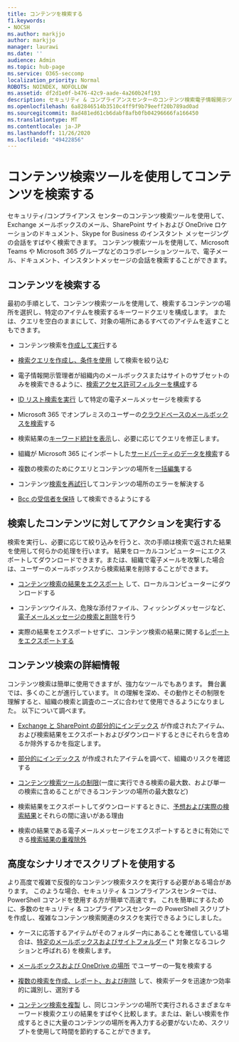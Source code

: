 ```yaml
---
title: コンテンツを検索する
f1.keywords:
- NOCSH
ms.author: markjjo
author: markjjo
manager: laurawi
ms.date: ''
audience: Admin
ms.topic: hub-page
ms.service: O365-seccomp
localization_priority: Normal
ROBOTS: NOINDEX, NOFOLLOW
ms.assetid: df2d1e0f-b476-42c9-aade-4a260b24f193
description: セキュリティ & コンプライアンスセンターのコンテンツ検索電子情報開示ツールを使用して、Exchange メールボックス、SharePoint サイトと OneDrive の場所にあるドキュメント、および Skype for Business でのインスタントメッセージングの会話をすばやく見つけることができます。
ms.openlocfilehash: 6a82846514b3510c4ff9f9b79eeff20b789ad0ad
ms.sourcegitcommit: 8ad481ed61cb6dabf8afb0fb04296666fa166450
ms.translationtype: MT
ms.contentlocale: ja-JP
ms.lasthandoff: 11/26/2020
ms.locfileid: "49422856"
---
```

# <a name="search-for-content-using-the-content-search-tool"></a>コンテンツ検索ツールを使用してコンテンツを検索する

セキュリティ/コンプライアンス センターのコンテンツ検索ツールを使用して、Exchange メールボックスのメール、SharePoint サイトおよび OneDrive ロケーションのドキュメント、Skype for Business のインスタント メッセージングの会話をすばやく検索できます。 コンテンツ検索ツールを使用して、Microsoft Teams や Microsoft 365 グループなどのコラボレーションツールで、電子メール、ドキュメント、インスタントメッセージの会話を検索することができます。
  
## <a name="search-for-content"></a>コンテンツを検索する

最初の手順として、コンテンツ検索ツールを使用して、検索するコンテンツの場所を選択し、特定のアイテムを検索するキーワードクエリを構成します。 または、クエリを空白のままにして、対象の場所にあるすべてのアイテムを返すこともできます。
  
- コンテンツ検索を[作成して実行](content-search.md)する 

- [検索クエリを作成し、条件を使用](keyword-queries-and-search-conditions.md) して検索を絞り込む 

- 電子情報開示管理者が組織内のメールボックスまたはサイトのサブセットのみを検索できるように、[検索アクセス許可フィルターを構成](permissions-filtering-for-content-search.md)する 

- [ID リスト検索を実行](csv-file-for-an-id-list-content-search.md) して特定の電子メールメッセージを検索する 

- Microsoft 365 でオンプレミスのユーザーの[クラウドベースのメールボックスを検索](search-cloud-based-mailboxes-for-on-premises-users.md)する

- 検索結果の[キーワード統計を表示](view-keyword-statistics-for-content-search.md)し、必要に応じてクエリを修正します。

- 組織が Microsoft 365 にインポートした[サードパーティのデータを検索](use-content-search-to-search-third-party-data-that-was-imported.md)する

- 複数の検索のためにクエリとコンテンツの場所を[一括編集](bulk-edit-content-searches.md)する

- コンテンツ[検索を再試行](retry-failed-content-search.md)してコンテンツの場所のエラーを解決する

- [Bcc の受信者を保持](https://docs.microsoft.com/exchange/policy-and-compliance/holds/preserve-bcc-recipients-and-group-members) して検索できるようにする 

## <a name="perform-actions-on-content-you-find"></a>検索したコンテンツに対してアクションを実行する

検索を実行し、必要に応じて絞り込みを行うと、次の手順は検索で返された結果を使用して何らかの処理を行います。 結果をローカルコンピューターにエクスポートしてダウンロードできます。または、組織で電子メールを攻撃した場合は、ユーザーのメールボックスから検索結果を削除することができます。
  
- [コンテンツ検索の結果をエクスポート](export-search-results.md) して、ローカルコンピューターにダウンロードする 

- コンテンツウイルス、危険な添付ファイル、フィッシングメッセージなど、[電子メールメッセージの検索と削除](search-for-and-delete-messages-in-your-organization.md)を行う

- 実際の結果をエクスポートせずに、コンテンツ検索の結果に関する[レポートをエクスポートする](export-a-content-search-report.md) 

## <a name="learn-more-about-content-search"></a>コンテンツ検索の詳細情報

コンテンツ検索は簡単に使用できますが、強力なツールでもあります。 舞台裏では、多くのことが進行しています。 It の理解を深め、その動作とその制限を理解すると、組織の検索と調査のニーズに合わせて使用できるようになりました。 以下について調べます。
  
- [Exchange と SharePoint の部分的にインデックス](partially-indexed-items-in-content-search.md) が作成されたアイテム、および検索結果をエクスポートおよびダウンロードするときにそれらを含めるか除外するかを指定します。

- [部分的にインデックス](investigating-partially-indexed-items-in-ediscovery.md) が作成されたアイテムを調べて、組織のリスクを確認する

- [コンテンツ検索ツールの制限](limits-for-content-search.md)(一度に実行できる検索の最大数、および単一の検索に含めることができるコンテンツの場所の最大数など)

- 検索結果をエクスポートしてダウンロードするときに、[予想および実際の検索結果](differences-between-estimated-and-actual-ediscovery-search-results.md)とそれらの間に違いがある理由

- 検索の結果である電子メールメッセージをエクスポートするときに有効にできる[検索結果の重複除外](de-duplication-in-ediscovery-search-results.md)

## <a name="use-scripts-for-advanced-scenarios"></a>高度なシナリオでスクリプトを使用する

より高度で複雑で反復的なコンテンツ検索タスクを実行する必要がある場合があります。 このような場合、セキュリティ & コンプライアンスセンターでは、PowerShell コマンドを使用する方が簡単で高速です。 これを簡単にするために、多数のセキュリティ & コンプライアンスセンターの PowerShell スクリプトを作成し、複雑なコンテンツ検索関連のタスクを実行できるようにしました。
  
- ケースに応答するアイテムがそのフォルダー内にあることを確信している場合は、[特定のメールボックスおよびサイトフォルダー](use-content-search-for-targeted-collections.md) (* 対象となるコレクションと呼ばれる) を検索します。

- [メールボックスおよび OneDrive の場所](search-the-mailbox-and-onedrive-for-business-for-a-list-of-users.md) でユーザーの一覧を検索する 

- [複数の検索を作成、レポート、および削除](create-report-on-and-delete-multiple-content-searches.md) して、検索データを迅速かつ効率的に識別し、選別する 

- [コンテンツ検索を複製](clone-a-content-search.md) し、同じコンテンツの場所で実行されるさまざまなキーワード検索クエリの結果をすばやく比較します。または、新しい検索を作成するときに大量のコンテンツの場所を再入力する必要がないため、スクリプトを使用して時間を節約することができます。
